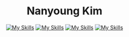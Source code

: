 
<div align="center">
  
  <h1>Nanyoung Kim</h1>

[![My Skills](https://skillicons.dev/icons?i=js)](https://skillicons.dev)
[![My Skills](https://skillicons.dev/icons?i=python)](https://skillicons.dev)
[![My Skills](https://skillicons.dev/icons?i=solidity)](https://skillicons.dev)
[![My Skills](https://skillicons.dev/icons?i=rust)](https://skillicons.dev)




